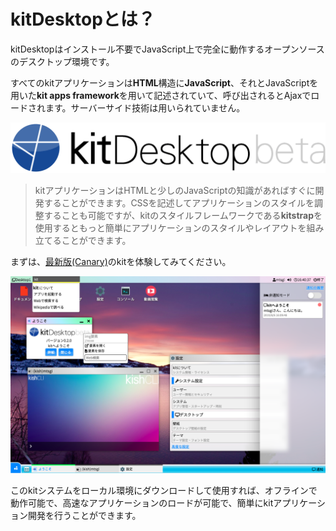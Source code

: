 # kitDesktopとは？

kitDesktopはインストール不要でJavaScript上で完全に動作するオープンソースのデスクトップ環境です。

すべてのkitアプリケーションは**HTML**構造に**JavaScript**、それとJavaScriptを用いた**kit apps framework**を用いて記述されていて、呼び出されるとAjaxでロードされます。サーバーサイド技術は用いられていません。

![kitDesktop](images/logo.png)

> kitアプリケーションはHTMLと少しのJavaScriptの知識があればすぐに開発することができます。CSSを記述してアプリケーションのスタイルを調整することも可能ですが、kitのスタイルフレームワークである**kitstrap**を使用するともっと簡単にアプリケーションのスタイルやレイアウトを組み立てることができます。

まずは、[最新版(Canary)](https://mtsgi.github.io/kit/)のkitを体験してみてください。

![kitDesktop](images/desktop.png)

このkitシステムをローカル環境にダウンロードして使用すれば、オフラインで動作可能で、高速なアプリケーションのロードが可能で、簡単にkitアプリケーション開発を行うことができます。
